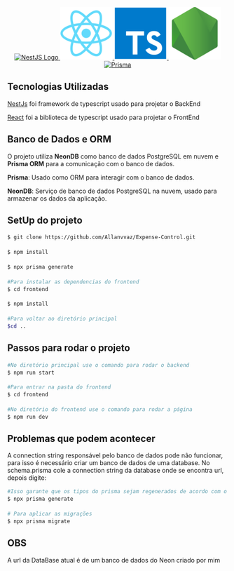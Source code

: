 <p align="center">
  <a href="https://nestjs.com/" target="_blank">
    <img src="https://nestjs.com/img/logo-small.svg" width="120" alt="NestJS Logo"/>
  </a>
  <a href="https://react.dev/" target="_blank">
    <img src="https://raw.githubusercontent.com/devicons/devicon/master/icons/react/react-original.svg" alt="React" width="120" height="120"/>
  </a>
  <a href="https://www.typescriptlang.org/" target="_blank">
    <img src="https://raw.githubusercontent.com/devicons/devicon/master/icons/typescript/typescript-original.svg" alt="TypeScript" width="120" height="120"/>
  </a>
  <a href="https://nodejs.org/" target="_blank">
    <img src="https://raw.githubusercontent.com/devicons/devicon/master/icons/nodejs/nodejs-original.svg" alt="Node.js" width="120" height="120"/>
  </a>
  <a href="https://www.prisma.io/" target="_blank">
    <img src="https://avatars.githubusercontent.com/u/17219288?s=200&v=4" alt="Prisma" width="120" height="120"/>
  </a>
</p>

## Tecnologias Utilizadas

[NestJs](https://github.com/nestjs/nest) foi framework de typescript usado para projetar o BackEnd


[React](https://github.com/facebook/react) foi a biblioteca de typescript usado para projetar o FrontEnd

## Banco de Dados e ORM

O projeto utiliza **NeonDB** como banco de dados PostgreSQL em nuvem e **Prisma ORM** para a comunicação com o banco de dados.

 **Prisma**: Usado como ORM para interagir com o banco de dados.
 
 **NeonDB**: Serviço de banco de dados PostgreSQL na nuvem, usado para armazenar os dados da aplicação.
## SetUp do projeto

```bash
$ git clone https://github.com/Allanvvaz/Expense-Control.git

$ npm install

$ npx prisma generate

#Para instalar as dependencias do frontend
$ cd frontend

$ npm install

#Para voltar ao diretório principal
$cd ..
```


## Passos para rodar o projeto

```bash
#No diretório principal use o comando para rodar o backend
$ npm run start

#Para entrar na pasta do frontend
$ cd frontend

#No diretório do frontend use o comando para rodar a página
$ npm run dev
```

## Problemas que podem acontecer

A connection string responsável pelo banco de dados pode não funcionar, para isso é necessário criar um banco de dados de uma database.
No schema.prisma cole a connection string da database onde se encontra url, depois digite:

```bash
#Isso garante que os tipos do prisma sejam regenerados de acordo com o banco de dados
$ npx prisma generate

# Para aplicar as migrações
$ npx prisma migrate
```
## OBS
A url da DataBase atual é de um banco de dados do Neon criado por mim





